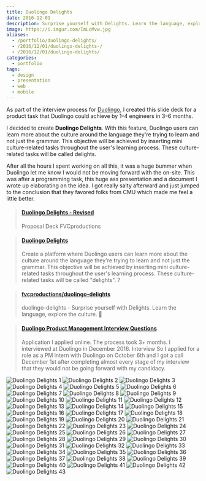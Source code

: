 ```yaml
---
title: Duolingo Delights
date: 2016-12-01
description: Surprise yourself with Delights. Learn the language, explore the culture. 🎁
image: https://i.imgur.com/ImLcMvw.jpg
aliases:
  - /portfolio/duolingo-delights/
  - /2016/12/01/duolingo-delights-/
  - /2016/12/01/duolingo-delights/
categories:
  - portfolio
tags:
  - design
  - presentation
  - web
  - mobile
---
```


As part of the interview process for [Duolingo](https://duolingo.com), I created this slide deck for a product task that Duolingo could achieve by 1–4 engineers in 3–6 months.

I decided to create **Duolingo Delights**. With this feature, Duolingo users can learn more about the culture around the language they're trying to learn and not just the grammar. This objective will be achieved by inserting mini culture-related tasks throughout the user's learning process. These culture-related tasks will be called delights.

After all the hours I spent working on all this, it was a huge bummer when Duolingo let me know I would not be moving forward with the on-site. This was after a programming task, this huge ass presentation and a document I wrote up elaborating on the idea. I got really salty afterward and just jumped to the conclusion that they favored folks from CMU which made me feel a little better.

<blockquote class="embedly-card" data-card-controls="0"><h4><a href="https://speakerdeck.com/fvcproductions/duolingo-delights-revised-1">Duolingo Delights - Revised</a></h4><p>Proposal Deck FVCproductions</p></blockquote>
<script async src="//cdn.embedly.com/widgets/platform.js" charset="UTF-8"></script>

<blockquote class="embedly-card" data-card-controls="0"><h4><a href="https://www.scribd.com/document/333594398/Duolingo-Delights">Duolingo Delights</a></h4><p>Create a platform where Duolingo users can learn more about the culture around the language they're trying to learn and not just the grammar. This objective will be achieved by inserting mini culture-related tasks throughout the user's learning process. These culture-related tasks will be called "delights". ?</p></blockquote>
<script async src="//cdn.embedly.com/widgets/platform.js" charset="UTF-8"></script>

<blockquote class="embedly-card" data-card-controls="0"><h4><a href="https://github.com/fvcproductions/duolingo-delights">fvcproductions/duolingo-delights</a></h4><p>duolingo-delights - Surprise yourself with Delights. Learn the language, explore the culture. 🎁</p></blockquote>
<script async src="//cdn.embedly.com/widgets/platform.js" charset="UTF-8"></script>

<blockquote class="embedly-card" data-card-controls="0"><h4><a href="https://www.glassdoor.com/Interview/Duolingo-Product-Management-Interview-Questions-EI_IE629348.0,8_KO9,27.htm#InterviewReview_12991817">Duolingo Product Management Interview Questions</a></h4><p>Application I applied online. The process took 3+ months. I interviewed at Duolingo in December 2016. Interview So I applied for a role as a PM intern with Duolingo on October 6th and I got a call December 1st after completing almost every stage of my interview that they would not be going forward with my candidacy.</p></blockquote>
<script async src="//cdn.embedly.com/widgets/platform.js" charset="UTF-8"></script>

![Duolingo Delights 1](https://i.imgur.com/ImLcMvw.jpg)
![Duolingo Delights 2](https://i.imgur.com/siMNCkz.jpg)
![Duolingo Delights 3](https://i.imgur.com/p1FHH4Y.jpg)
![Duolingo Delights 4](https://i.imgur.com/QIB1nMU.jpg)
![Duolingo Delights 5](https://i.imgur.com/taXQmZt.jpg)
![Duolingo Delights 6](https://i.imgur.com/eI2o8WH.jpg)
![Duolingo Delights 7](https://i.imgur.com/OP941xD.jpg)
![Duolingo Delights 8](https://i.imgur.com/XsnOrO5.jpg)
![Duolingo Delights 9](https://i.imgur.com/AGJzMi9.jpg)
![Duolingo Delights 10](https://i.imgur.com/gbUBamS.jpg)
![Duolingo Delights 11](https://i.imgur.com/XUudbXa.jpg)
![Duolingo Delights 12](https://i.imgur.com/L0W1kpF.jpg)
![Duolingo Delights 13](https://i.imgur.com/QcXxkRY.jpg)
![Duolingo Delights 14](https://i.imgur.com/kSMUN04.jpg)
![Duolingo Delights 15](https://i.imgur.com/3K4Emmv.jpg)
![Duolingo Delights 16](https://i.imgur.com/4a2koP0.jpg)
![Duolingo Delights 17](https://i.imgur.com/Rte3KDu.jpg)
![Duolingo Delights 18](https://i.imgur.com/lYqQWj5.jpg)
![Duolingo Delights 19](https://i.imgur.com/Sv9cwUg.jpg)
![Duolingo Delights 20](https://i.imgur.com/1ZJW1WZ.jpg)
![Duolingo Delights 21](https://i.imgur.com/XCCbkiu.jpg)
![Duolingo Delights 22](https://i.imgur.com/Mveej5P.jpg)
![Duolingo Delights 23](https://i.imgur.com/Ub5TiVU.jpg)
![Duolingo Delights 24](https://i.imgur.com/YjJ6dG8.jpg)
![Duolingo Delights 25](https://i.imgur.com/HyemEmQ.jpg)
![Duolingo Delights 26](https://i.imgur.com/Zd9Z2Op.jpg)
![Duolingo Delights 27](https://i.imgur.com/K5B7U4z.jpg)
![Duolingo Delights 28](https://i.imgur.com/zZYGXzi.jpg)
![Duolingo Delights 29](https://i.imgur.com/7WoJOm1.jpg)
![Duolingo Delights 30](https://i.imgur.com/c660PaC.jpg)
![Duolingo Delights 31](https://i.imgur.com/1jBZ9SV.jpg)
![Duolingo Delights 32](https://i.imgur.com/hmmdxX5.jpg)
![Duolingo Delights 33](https://i.imgur.com/lsNZTRX.jpg)
![Duolingo Delights 34](https://i.imgur.com/MuQyqxi.jpg)
![Duolingo Delights 35](https://i.imgur.com/XQuoYDh.jpg)
![Duolingo Delights 36](https://i.imgur.com/PAFFnNq.jpg)
![Duolingo Delights 37](https://i.imgur.com/HU2bJll.jpg)
![Duolingo Delights 38](https://i.imgur.com/PAFFnNq.jpg)
![Duolingo Delights 39](https://i.imgur.com/XBoOVE4.jpg)
![Duolingo Delights 40](https://i.imgur.com/WkdKalz.jpg)
![Duolingo Delights 41](https://i.imgur.com/KrkZV7d.jpg)
![Duolingo Delights 42](https://i.imgur.com/8qglVMb.jpg)
![Duolingo Delights 43](https://i.imgur.com/DHqRPpq.jpg)
